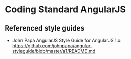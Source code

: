 Coding Standard AngularJS
=========================

Referenced style guides
-----------------------

* John Papa AngularJS Style Guide for AngularJS 1.x:
    https://github.com/johnpapa/angular-styleguide/blob/master/a1/README.md
